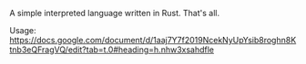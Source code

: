 A simple interpreted language written in Rust. That's all.

Usage: https://docs.google.com/document/d/1aaj7Y7f2019NcekNyUpYsib8roghn8Ktnb3eQFragVQ/edit?tab=t.0#heading=h.nhw3xsahdfle
